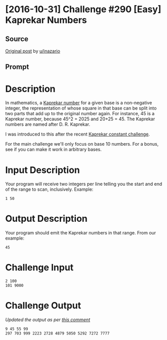 # [2016-10-31] Challenge #290 [Easy] Kaprekar Numbers

## Source

[Original post](https://old.reddit.com/r/dailyprogrammer/comments/5aemnn/20161031_challenge_290_easy_kaprekar_numbers/) by [u/jnazario](https://old.reddit.com/user/jnazario)

## Prompt

# Description

In mathematics, a [Kaprekar number](https://en.wikipedia.org/wiki/Kaprekar_number) for a given base is a non-negative integer, the representation of whose square in that base can be split into two parts that add up to the original number again. For instance, 45 is a Kaprekar number, because 45^2 = 2025 and 20+25 = 45. The Kaprekar numbers are named after D. R. Kaprekar.

I was introduced to this after the recent [Kaprekar constant challenge](https://www.reddit.com/r/dailyprogrammer/comments/56tbds/20161010_challenge_287_easy_kaprekars_routine/).

For the main challenge we'll only focus on base 10 numbers. For a bonus, see if you can make it work in arbitrary bases.

# Input Description

Your program will receive two integers per line telling you the start and end of the range to scan, inclusively. Example:

	1 50

# Output Description

Your program should emit the Kaprekar numbers in that range. From our example:

	45

# Challenge Input

	2 100
	101 9000

# Challenge Output

*Updated the output as per [this comment](https://www.reddit.com/r/dailyprogrammer/comments/5aemnn/20161031_challenge_290_easy_kaprekar_numbers/d9fx1hf/)*

	9 45 55 99
	297 703 999 2223 2728 4879 5050 5292 7272 7777
